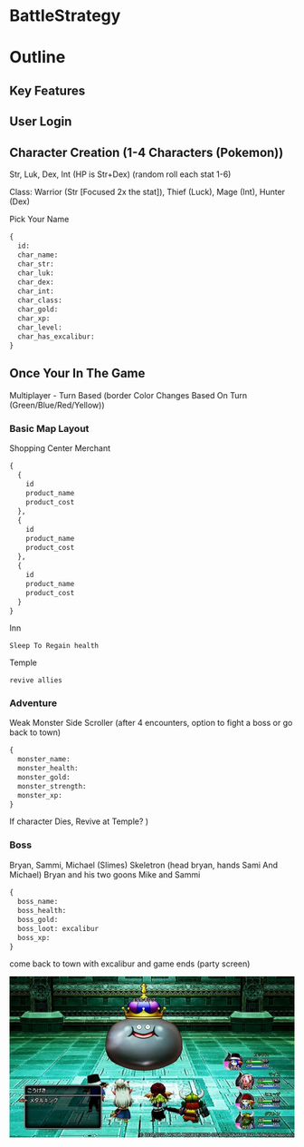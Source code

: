 # BattleStrategy


# Outline

## Key Features

## User Login

## Character Creation (1-4 Characters (Pokemon))

Str, Luk, Dex, Int (HP is Str+Dex)
(random roll each stat 1-6)

Class: Warrior (Str [Focused 2x the stat]), Thief (Luck), Mage (Int), Hunter (Dex)

Pick Your Name
```
{
  id:
  char_name:
  char_str:
  char_luk:
  char_dex:
  char_int:
  char_class:
  char_gold:
  char_xp:
  char_level:
  char_has_excalibur:
}
```
## Once Your In The Game

Multiplayer - Turn Based (border Color Changes Based On Turn (Green/Blue/Red/Yellow))

### Basic Map Layout 

Shopping Center
  Merchant
  ```
  {
    {
      id
      product_name
      product_cost
    },
    {
      id
      product_name
      product_cost
    },
    {
      id
      product_name
      product_cost
    }
  }
  ```
  Inn
  ```
  Sleep To Regain health
  ```
  
  Temple
  ```
  revive allies
  ```

### Adventure
  Weak Monster Side Scroller (after 4 encounters, option to fight a boss or go back to town)
  ```
  {
    monster_name:
    monster_health:
    monster_gold:
    monster_strength:
    monster_xp:
  }
  ```
  If character Dies, Revive at Temple?
  )

### Boss

Bryan, Sammi, Michael (Slimes) Skeletron (head bryan, hands Sami And Michael) Bryan and his two goons Mike and Sammi
```
{
  boss_name:
  boss_health:
  boss_gold:
  boss_loot: excalibur
  boss_xp:
}
```

come back to town with excalibur and game ends (party screen)







![Idea](./assets/markdown/Dragon-Quest-X-Offline-Release-Date-Set-710x400.jpg)